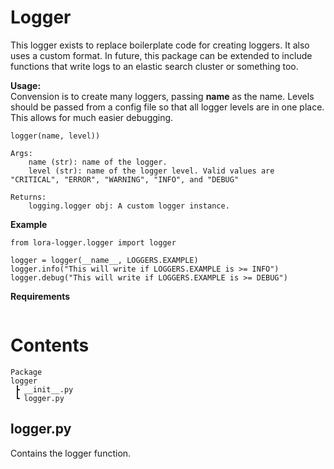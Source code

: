 # Logger
This logger exists to replace boilerplate code for creating loggers. It also uses a custom format.
In future, this package can be extended to include functions that write logs to an elastic search cluster or something too.

**Usage:**  
Convension is to create many loggers, passing __name__ as the name.
Levels should be passed from a config file so that all logger levels are in one place. This allows for much easier debugging.
```
logger(name, level))

Args:
    name (str): name of the logger.
    level (str): name of the logger level. Valid values are "CRITICAL", "ERROR", "WARNING", "INFO", and "DEBUG"

Returns:
    logging.logger obj: A custom logger instance.
```

**Example**
```
from lora-logger.logger import logger

logger = logger(__name__, LOGGERS.EXAMPLE)
logger.info("This will write if LOGGERS.EXAMPLE is >= INFO")
logger.debug("This will write if LOGGERS.EXAMPLE is >= DEBUG")
```

**Requirements**
```

```


# Contents
```
Package
logger
 ┣ __init__.py
 ┗ logger.py
```

## **logger.py**
Contains the logger function.
